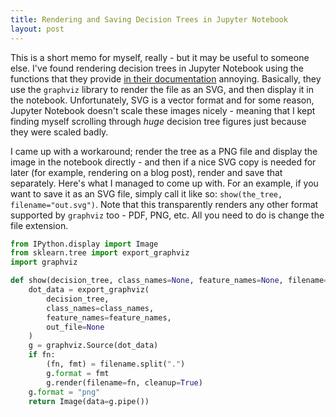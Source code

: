 ```yaml
---
title: Rendering and Saving Decision Trees in Jupyter Notebook
layout: post
---
```


This is a short memo for myself, really - but it may be useful to someone else.
I've found rendering decision trees in Jupyter Notebook using the functions
that they provide [in their documentation][skl-dt] annoying. Basically, they
use the `graphviz` library to render the file as an SVG, and then display it in
the notebook. Unfortunately, SVG is a vector format and for some reason,
Jupyter Notebook doesn't scale these images nicely - meaning that I kept
finding myself scrolling through *huge* decision tree figures just because they
were scaled badly.

<!-- more -->

I came up with a workaround; render the tree as a PNG file and display the
image in the notebook directly - and then if a nice SVG copy is needed for
later (for example, rendering on a blog post), render and save that separately.
Here's what I managed to come up with. For an example, if you want to save it
as an SVG file, simply call it like so: `show(the_tree, filename="out.svg")`.
Note that this transparently renders any other format supported by `graphviz`
too - PDF, PNG, etc. All you need to do is change the file extension.

```python
from IPython.display import Image
from sklearn.tree import export_graphviz
import graphviz

def show(decision_tree, class_names=None, feature_names=None, filename=None):
    dot_data = export_graphviz(
        decision_tree,
        class_names=class_names,
        feature_names=feature_names,
        out_file=None
    )
    g = graphviz.Source(dot_data)
    if fn:
        (fn, fmt) = filename.split(".")
        g.format = fmt
        g.render(filename=fn, cleanup=True)
    g.format = "png"
    return Image(data=g.pipe())
```

[skl-dt]: http://scikit-learn.org/stable/modules/tree.html#classification
